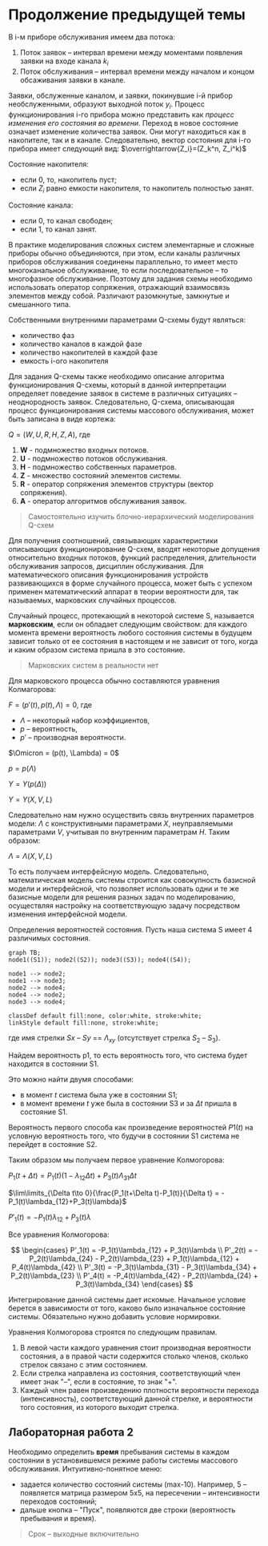 # Продолжение предыдущей темы

В i-м приборе обслуживания имеем два потока:

1) Поток заявок – интервал времени между моментами появления заявки на входе канала $k_i$
2) Поток обслуживания – интервал времени между началом и концом обсаживания заявки в канале.

Заявки, обслуженные каналом, и заявки, покинувшие i-й прибор необслуженными, образуют выходной поток $y_i$. Процесс функционирования i-го прибора можно представить как *процесс изменения его состояния во времени*. Переход в новое состояние означает изменение количества заявок. Они могут находиться как в накопителе, так и в канале. Следовательно, вектор состояния для i-го прибора имеет следующий вид: $\overrightarrow{Z_i}=(Z_k^n, Z_i^k)$ 

Состояние накопителя: 

- если 0, то, накопитель пуст;
- если $Z_i$ равно емкости накопителя, то накопитель полностью занят. 

Состояние канала:

- если 0, то канал свободен;
- если 1, то канал занят. 

В практике моделирования сложных систем элементарные и сложные приборы обычно объединяются, при этом, если каналы различных приборов обслуживания соединены параллельно, то имеет место многоканальное обслуживание, то если последовательное – то многофазное обслуживание. Поэтому для задания схемы необходимо использовать оператор сопряжения, отражающий взаимосвязь элементов между собой. Различают разомкнутые, замкнутые и смешанного типа.

Собственными внутренними параметрами Q-схемы будут являться:

- количество фаз
- количество каналов в каждой фазе
- количество накопителей в каждой фазе
- емкость i-ого накопителя

Для задания Q-схемы также необходимо описание алгоритма функционирования Q-схемы, который в данной интерпретации определяет поведение заявок в системе в различных ситуациях – неоднородность заявок. Следовательно, Q-схема, описывающая процесс функционирования системы массового обслуживания, может быть записана в виде кортежа:

$Q = (W, U, R, H, Z, A)$, где 

1. **W** - подмножество входных потоков.
2. **U** - подмножество потоков обслуживания.
3. **H** - подмножество собственных параметров. 
4. **Z** - множество состояний элементов системы.
5. **R** - оператор сопряжения элементов структуры (вектор сопряжения).
6. **A** - оператор алгоритмов обслуживания заявок.

> Самостоятельно изучить блочно-иерархический моделирования Q-схем



Для получения соотношений, связывающих характеристики описывающих функционирование Q-схем, вводят некоторые допущения относительно входных потоков, функций распределения, длительности обслуживания запросов, дисциплин обслуживания. Для математического описания функционирования устройств развивающихся в форме случайного процесса,  может быть с успехом применен математический аппарат в теории вероятности для, так называемых, марковских случайных процессов. 

Случайный процесс, протекающий в некоторой системе S, называется **марковским**, если он обладает следующим свойством: для каждого момента времени вероятность любого состояния системы в будущем зависит только от ее состояния в настоящем и не зависит от того, когда и каким образом система пришла в это состояние.

> Марковских систем в реальности нет

Для марковского процесса обычно составляются уравнения Колмагорова:

$F = (p'(t),p(t),\Lambda) = 0$, где

- $\Lambda$ – некоторый набор коэффициентов,
- $p$ – вероятность,
- $p'$ – производная вероятности.

$\Omicron = (p(t), \Lambda) = 0$

$p=p(\Lambda)$

$Y=Y(p(\Delta))$

$Y = Y(X, V, L)$

Следовательно нам нужно осуществить связь внутренних параметров модели: $\Lambda$ с конструктивными параметрами $X$, неуправляемыми параметрами $V$, учитывая по внутренним параметрам $H$. Таким образом:

$\Lambda = \Lambda(X, V, L)$

То есть получаем интерфейсную модель. Следовательно, математическая модель системы строится как совокупность базисной модели и интерфейсной, что позволяет использовать одни и те же базисные модели для решения разных задач по моделированию, осуществляя настройку на соответствующую задачу посредством изменения интерфейсной модели.

Определения вероятностей состояния. Пусть наша система S имеет 4 различимых состояния.

```mermaid
graph TB;
node1((S1)); node2((S2)); node3((S3)); node4((S4));

node1 --> node2;
node1 --> node3;
node2 --> node4;
node4 --> node2;
node3 --> node4;

classDef default fill:none, color:white, stroke:white;
linkStyle default fill:none, stroke:white;
```

где имя стрелки $Sx$ – $Sy$ == $\Lambda_{xy}$ (отсутствует стрелка $S_2$ – $S_3$).

Найдем вероятность p1, то есть вероятность того, что система будет находится в состоянии S1.

Это можно найти двумя способами:

- в момент $t$ система была уже в состоянии S1;
- в момент времени $t$ уже была в состоянии S3 и за $\Delta t$ пришла в состояние S1.

Вероятность первого способа как произведение вероятностей $P1(t)$ на  условную вероятность того, что будучи в состоянии S1 система не перейдет в состояние S2.

Таким образом мы получаем первое уравнение Колмогорова:

$P_1(t+\Delta t) = P_1(t)(1-\lambda_{12}\Delta t)+P_3(t)\Lambda_{31}\Delta t$

$\lim\limits_{\Delta t\to 0}{\frac{P_1(t+\Delta t)-P_1(t)}{\Delta t} = -P_1(t)\lambda_{12}+P_3(t)\lambda}$

$P'_1(t) = -P_1(t)\lambda_{12}+P_3(t)\lambda$

Все уравнения Колмогорова:

$$
\begin{cases}
P'_1(t) = -P_1(t)\lambda_{12} + P_3(t)\lambda \\
P'_2(t) = -P_2(t)\lambda_{24} - P_2(t)\lambda_{23} + P_1(t)\lambda_{12} + P_4(t)\lambda_{42} \\
P'_3(t) = -P_3(t)\lambda_{31} - P_3(t)\lambda_{34} + P_2(t)\lambda_{23} \\
P'_4(t) = -P_4(t)\lambda_{42} - P_2(t)\lambda_{24} + P_3(t)\lambda_{34}
\end{cases}
$$

Интегрирование данной системы дает искомые. Начальное условие берется в зависимости от того, каково было изначальное состояние системы. Обязательно нужно добавить условие нормировки.

Уравнения Колмогорова строятся по следующим правилам.

1. В левой части каждого уравнения стоит производная вероятности  состояния, а в правой части содержится столько членов, сколько стрелок  связано с этим состоянием.
2. Если стрелка направлена из состояния, соответствующий член имеет знак "–", если в состояние, то знак "+".
3. Каждый член равен произведению плотности вероятности перехода (интенсивность), соответствующий данной стрелке, и вероятности того состояния, из которого выходит стрелка.



## Лабораторная работа 2

Необходимо определить **время** пребывания системы в каждом состоянии в установившемся режиме работы системы массового обслуживания. Интуитивно-понятное меню:

- задается количество состояний системы (max-10). Например, 5 – появляется матрица размером  5x5, на пересечении – интенсивности переходов состояний;
- дальше кнопка – "Пуск", появляются две строки (вероятность пребывания и время).

> Срок – выходные включительно